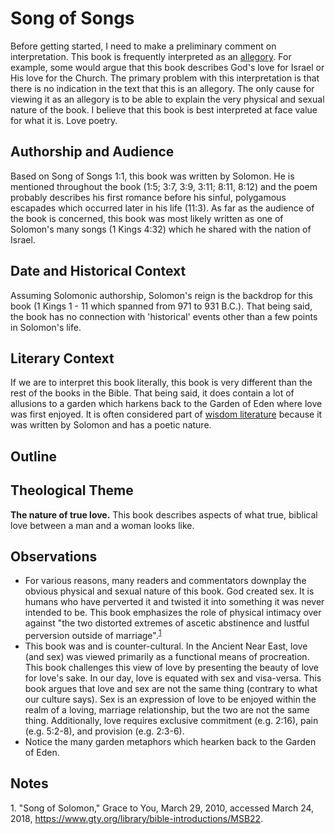 # Song of Songs

Before getting started, I need to make a preliminary comment on interpretation. This book is frequently interpreted as an [allegory](https://en.wikipedia.org/wiki/Allegory). For example, some would argue that this book describes God's love for Israel or His love for the Church. The primary problem with this interpretation is that there is no indication in the text that this is an allegory. The only cause for viewing it as an allegory is to be able to explain the very physical and sexual nature of the book. I believe that this book is best interpreted at face value for what it is. Love poetry.

## Authorship and Audience
Based on Song of Songs 1:1, this book was written by Solomon. He is mentioned throughout the book (1:5; 3:7, 3:9, 3:11; 8:11, 8:12) and the poem probably describes his first romance before his sinful, polygamous escapades which occurred later in his life (11:3). As far as the audience of the book is concerned, this book was most likely written as one of Solomon's many songs (1 Kings 4:32) which he shared with the nation of Israel.

## Date and Historical Context
Assuming Solomonic authorship, Solomon's reign is the backdrop for this book (1 Kings 1 - 11 which spanned from 971 to 931 B.C.). That being said, the book has no connection with 'historical' events other than a few points in Solomon's life.

## Literary Context
If we are to interpret this book literally, this book is very different than the rest of the books in the Bible. That being said, it does contain a lot of allusions to a garden which harkens back to the Garden of Eden where love was first enjoyed. It is often considered part of [wisdom literature](http://bibleresearch.tk/notes/old_testament/wisdom_literature/) because it was written by Solomon and has a poetic nature.

## Outline
<!-- TODO: add outline here... -->

## Theological Theme
**The nature of true love.** This book describes aspects of what true, biblical love between a man and a woman looks like.

## Observations
- For various reasons, many readers and commentators downplay the obvious physical and sexual nature of this book. God created sex. It is humans who have perverted it and twisted it into something it was never intended to be. This book emphasizes the role of physical intimacy over against "the two distorted extremes of ascetic abstinence and lustful perversion outside of marriage".<sup>[1](#footnote1)</sup>
- This book was and is counter-cultural. In the Ancient Near East, love (and sex) was viewed primarily as a functional means of procreation. This book challenges this view of love by presenting the beauty of love for love's sake. In our day, love is equated with sex and visa-versa. This book argues that love and sex are not the same thing (contrary to what our culture says). Sex is an expression of love to be enjoyed within the realm of a loving, marriage relationship, but the two are not the same thing. Additionally, love requires exclusive commitment (e.g. 2:16), pain (e.g. 5:2-8), and provision (e.g. 2:3-6).
- Notice the many garden metaphors which hearken back to the Garden of Eden.

## Notes

<a id="footnote1">1. </a>"Song of Solomon," Grace to You, March 29, 2010, accessed March 24, 2018, https://www.gty.org/library/bible-introductions/MSB22.
